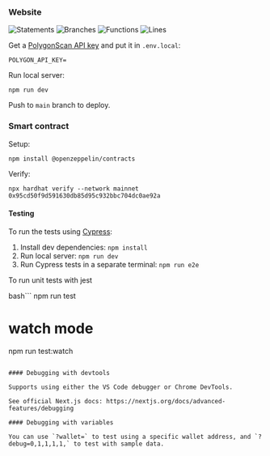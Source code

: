 ### Website

![Statements](https://img.shields.io/badge/statements-87.5%25-yellow.svg?style=flat&logo=jest)
![Branches](https://img.shields.io/badge/branches-60%25-red.svg?style=flat&logo=jest)
![Functions](https://img.shields.io/badge/functions-100%25-brightgreen.svg?style=flat&logo=jest)
![Lines](https://img.shields.io/badge/lines-87.5%25-yellow.svg?style=flat&logo=jest)

Get a [PolygonScan API key](https://polygonscan.com/apis) and put it in `.env.local`:

`POLYGON_API_KEY=`

Run local server:

```
npm run dev
```

Push to `main` branch to deploy.

### Smart contract

Setup:

```
npm install @openzeppelin/contracts
```

Verify:

```
npx hardhat verify --network mainnet 0x95cd50f9d591630db85d95c932bbc704dc0ae92a
```

#### Testing

To run the tests using [Cypress](https://cypress.io):

1. Install dev dependencies: `npm install`
2. Run local server: `npm run dev`
3. Run Cypress tests in a separate terminal: `npm run e2e`

To run unit tests with jest

bash```
npm run test

# watch mode

npm run test:watch

```

#### Debugging with devtools

Supports using either the VS Code debugger or Chrome DevTools.

See official Next.js docs: https://nextjs.org/docs/advanced-features/debugging

#### Debugging with variables

You can use `?wallet=` to test using a specific wallet address, and `?debug=0,1,1,1,1,` to test with sample data.
```
